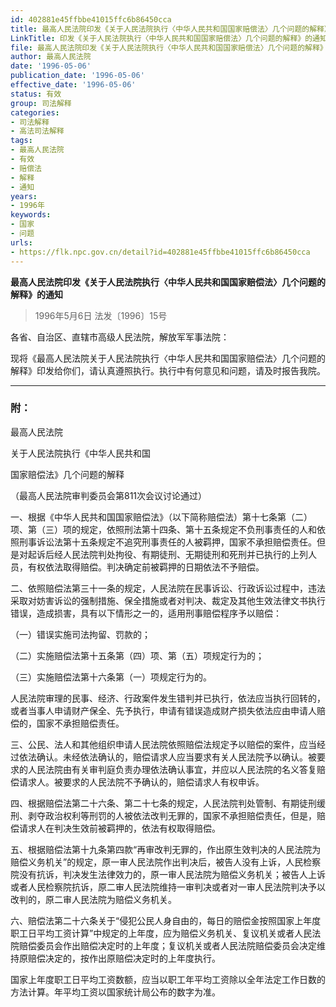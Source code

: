 ```yaml
---
id: 402881e45ffbbe41015ffc6b86450cca
title: 最高人民法院印发《关于人民法院执行〈中华人民共和国国家赔偿法〉几个问题的解释》的通知
LinkTitle: 印发《关于人民法院执行〈中华人民共和国国家赔偿法〉几个问题的解释》的通知（1996）
file: 最高人民法院印发《关于人民法院执行〈中华人民共和国国家赔偿法〉几个问题的解释》的通知_19960506_402881e45ffbbe41015ffc6b86450cca.docx
author: 最高人民法院
date: '1996-05-06'
publication_date: '1996-05-06'
effective_date: '1996-05-06'
status: 有效
group: 司法解释
categories:
- 司法解释
- 高法司法解释
tags:
- 最高人民法院
- 有效
- 赔偿法
- 解释
- 通知
years:
- 1996年
keywords:
- 国家
- 问题
urls:
- https://flk.npc.gov.cn/detail?id=402881e45ffbbe41015ffc6b86450cca
---
```


**最高人民法院印发《关于人民法院执行〈中华人民共和国国家赔偿法〉几个问题的解释》的通知**

> 1996年5月6日 法发〔1996〕15号

各省、自治区、直辖市高级人民法院，解放军军事法院：

现将《最高人民法院关于人民法院执行〈中华人民共和国国家赔偿法〉几个问题的解释》印发给你们，请认真遵照执行。执行中有何意见和问题，请及时报告我院。

---

### 附：

最高人民法院

关于人民法院执行《中华人民共和国

国家赔偿法》几个问题的解释

（最高人民法院审判委员会第811次会议讨论通过）

一、根据《中华人民共和国国家赔偿法》（以下简称赔偿法）第十七条第（二）项、第（三）项的规定，依照刑法第十四条、第十五条规定不负刑事责任的人和依照刑事诉讼法第十五条规定不追究刑事责任的人被羁押，国家不承担赔偿责任。但是对起诉后经人民法院判处拘役、有期徒刑、无期徒刑和死刑并已执行的上列人员，有权依法取得赔偿。判决确定前被羁押的日期依法不予赔偿。

二、依照赔偿法第三十一条的规定，人民法院在民事诉讼、行政诉讼过程中，违法采取对妨害诉讼的强制措施、保全措施或者对判决、裁定及其他生效法律文书执行错误，造成损害，具有以下情形之一的，适用刑事赔偿程序予以赔偿：

（一）错误实施司法拘留、罚款的；

（二）实施赔偿法第十五条第（四）项、第（五）项规定行为的；

（三）实施赔偿法第十六条第（一）项规定行为的。

人民法院审理的民事、经济、行政案件发生错判并已执行，依法应当执行回转的，或者当事人申请财产保全、先予执行，申请有错误造成财产损失依法应由申请人赔偿的，国家不承担赔偿责任。

三、公民、法人和其他组织申请人民法院依照赔偿法规定予以赔偿的案件，应当经过依法确认。未经依法确认的，赔偿请求人应当要求有关人民法院予以确认。被要求的人民法院由有关审判庭负责办理依法确认事宜，并应以人民法院的名义答复赔偿请求人。被要求的人民法院不予确认的，赔偿请求人有权申诉。

四、根据赔偿法第二十六条、第二十七条的规定，人民法院判处管制、有期徒刑缓刑、剥夺政治权利等刑罚的人被依法改判无罪的，国家不承担赔偿责任，但是，赔偿请求人在判决生效前被羁押的，依法有权取得赔偿。

五、根据赔偿法第十九条第四款“再审改判无罪的，作出原生效判决的人民法院为赔偿义务机关”的规定，原一审人民法院作出判决后，被告人没有上诉，人民检察院没有抗诉，判决发生法律效力的，原一审人民法院为赔偿义务机关；被告人上诉或者人民检察院抗诉，原二审人民法院维持一审判决或者对一审人民法院判决予以改判的，原二审人民法院为赔偿义务机关。

六、赔偿法第二十六条关于“侵犯公民人身自由的，每日的赔偿金按照国家上年度职工日平均工资计算”中规定的上年度，应为赔偿义务机关、复议机关或者人民法院赔偿委员会作出赔偿决定时的上年度；复议机关或者人民法院赔偿委员会决定维持原赔偿决定的，按作出原赔偿决定时的上年度执行。

国家上年度职工日平均工资数额，应当以职工年平均工资除以全年法定工作日数的方法计算。年平均工资以国家统计局公布的数字为准。
